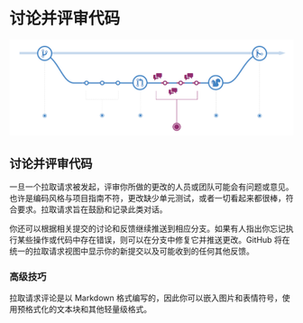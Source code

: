 # 讨论并评审代码

![](../.gitbook/assets/image-3.png)

## 讨论并评审代码

一旦一个拉取请求被发起，评审你所做的更改的人员或团队可能会有问题或意见。也许是编码风格与项目指南不符，更改缺少单元测试，或者一切看起来都很棒，符合要求。拉取请求旨在鼓励和记录此类对话。

你还可以根据相关提交的讨论和反馈继续推送到相应分支。如果有人指出你忘记执行某些操作或代码中存在错误，则可以在分支中修复它并推送更改。GitHub 将在统一的拉取请求视图中显示你的新提交以及可能收到的任何其他反馈。

### **高级技巧**

拉取请求评论是以 Markdown 格式编写的，因此你可以嵌入图片和表情符号，使用预格式化的文本块和其他轻量级格式。

